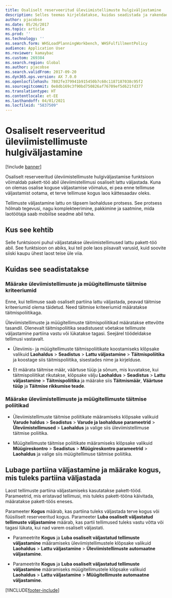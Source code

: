 ```yaml
---
title: Osaliselt reserveeritud üleviimistellimuste hulgiväljastamine
description: Selles teemas kirjeldatakse, kuidas seadistada ja rakendada mobiilselt seadmelt osaliselt reserveeritud üleviimistellimuste hulgiväljastamist.
author: pjacobse
ms.date: 05/26/2017
ms.topic: article
ms.prod: ''
ms.technology: ''
ms.search.form: WHSLoadPlanningWorkbench, WHSFulfillmentPolicy
audience: Application User
ms.reviewer: kamaybac
ms.custom: 269384
ms.search.region: Global
ms.author: pjacobse
ms.search.validFrom: 2017-09-20
ms.dyn365.ops.version: AX 7.0.0
ms.openlocfilehash: 7802fe379941b915450b7c60c1187187038c95f2
ms.sourcegitcommit: 0e8db169c3f90bd750826af76709ef5d621fd377
ms.translationtype: HT
ms.contentlocale: et-EE
ms.lasthandoff: 04/01/2021
ms.locfileid: "5837509"
---
```

# <a name="batch-release-of-partially-reserved-transfer-orders"></a>Osaliselt reserveeritud üleviimistellimuste hulgiväljastamine

[!include [banner](../includes/banner.md)]

Osaliselt reserveeritud üleviimistellimuste hulgiväljastamise funktsioon võimaldab pakett-töö abil üleviimistellimusi osaliselt lattu väljastada.
Kuna on olemas osalise koguse väljastamise võimalus, ei pea enne tellimuse väljastamist ootama, et terve tellimuse kogus laos kättesaadav oleks.

Tellimuste väljastamine lattu on täpsem laohalduse protsess. See protsess hõlmab tegevusi, nagu komplekteerimine, pakkimine ja saatmine, mida laotöötaja saab mobiilse seadme abil teha.

## <a name="where-it-applies"></a>Kus see kehtib

Selle funktsiooni puhul väljastatakse üleviimistellimused lattu pakett-töö abil. See funktsioon on abiks, kui teil pole laos piisavalt varusid, kuid soovite siiski kaupu ühest laost teise üle viia.

## <a name="how-it-is-set-up"></a>Kuidas see seadistatakse

### <a name="specify-fulfillment-criteria-for-transfer-orders-and-sales-orders"></a>Määrake üleviimistellimuste ja müügitellimuste täitmise kriteeriumid

Enne, kui tellimuse saab osaliselt partiina lattu väljastada, peavad täitmise kriteeriumid olema täidetud. Need täitmise kriteeriumid määratakse täitmispoliitikaga.

Üleviimistellimuste ja müügitellimuste täitmispoliitikad määratakse ettevõtte tasandil. Olenevalt täitmispoliitika seadistusest võetakse tellimuste väljastamine partiina vastu või lükatakse tagasi. Seejärel töödeldakse tellimusi vastavalt.

-   Üleviimis- ja müügitellimuste täitmispoliitikate koostamiseks klõpsake valikuid **Laohaldus** \> **Seadistus** \> **Lattu väljastamine** \> **Täitmispoliitika** ja koostage siis täitmispoliitika, sisestades nime ja kirjelduse.

-   Et määrata täitmise määr, väärtuse tüüp ja sõnum, mis kuvatakse, kui täitmispoliitikat rikutakse, klõpsake välju **Laohaldus** \> **Seadistus** \> **Lattu väljastamine** \> **Täitmispoliitika** ja määrake siis **Täitmismäär**, **Väärtuse tüüp** ja **Täitmise rikkumise teade**.

### <a name="set-the-fulfillment-policies-for-transfer-orders-and-sales-orders"></a>Määrake üleviimistellimuste ja müügitellimuste täitmise poliitikad

-   Üleviimistellimuste täitmise poliitikate määramiseks klõpsake valikuid **Varude haldus** \> **Seadistus** \> **Varude ja laohalduse parameetrid** \> **Üleviimistellimused** \> **Laohaldus** ja valige siis üleviimistellimuse täitmise poliitika.

-   Müügitellimuste täitmise poliitikate määramiseks klõpsake valikuid **Müügireskontro** \> **Seadistus** \> **Müügireskontro parameetrid** \> **Laohaldus** ja valige siis müügitellimuse täitmise poliitika.

## <a name="allow-release-in-a-batch-and-specify-the-quantity-that-should-be-release-in-a-batch"></a>Lubage partiina väljastamine ja määrake kogus, mis tuleks partiina väljastada

Laost tellimuste partiina väljastamiseks kasutatakse pakett-tööd. Parameetrid, mis eristavad tellimusi, mis tuleks pakett-tööna käivitada, määratakse pakett-töös eneses.

Parameeter **Kogus** määrab, kas partiina tuleks väljastada terve kogus või füüsiliselt reserveeritud kogus. Parameeter **Luba osaliselt väljastatud tellimuste väljastamine** määrab, kas partii tellimused tuleks vastu võtta või tagasi lükata, kui nad varem osaliselt väljastati.

-   Parameetrite **Kogus** ja **Luba osaliselt väljastatud tellimuste väljastamine** määramiseks üleviimistellimustele klõpsake valikuid **Laohaldus** \> **Lattu väljastamine** \> **Üleviimistellimuste automaatne väljastamine**.

-   Parameetrite **Kogus** ja **Luba osaliselt väljastatud tellimuste väljastamine** määramiseks müügitellimustele klõpsake valikuid **Laohaldus** \> **Lattu väljastamine** \> **Müügitellimuste automaatne väljastamine**.


[!INCLUDE[footer-include](../../includes/footer-banner.md)]